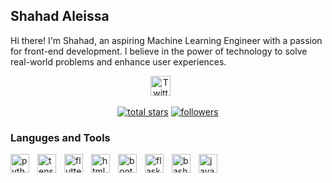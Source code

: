 ## Shahad Aleissa

Hi there! I'm Shahad, an aspiring Machine Learning Engineer with a passion for front-end development. I believe in the power of technology to solve real-world problems and enhance user experiences.

<!-- Social icons section -->
<p align="center">
  <a href="https://twitter.com/shaaleissa"><img width="32px" alt="Twitter" title="Twitter" src="https://i.imgur.com/OXZM1L6.png"/></a>
  &#8287;&#8287;&#8287;&#8287;&#8287;
</p>

<!-- Social badges section -->
<!-- Badges with custom icons - https://github.com/DenverCoder1/custom-icon-badges -->
<!-- View counter - https://github.com/DenverCoder1/Simple-View-Counter -->
<p align="center">
  <a href="https://github.com/shaaleissa?tab=repositories&sort=stargazers">
    <img alt="total stars" title="Total stars on GitHub" src="https://custom-icon-badges.demolab.com/github/stars/shaaleissa?color=55960c&style=for-the-badge&labelColor=488207&logo=star"/></a>
  <a href="https://github.com/shaaleissa?tab=followers">
    <img alt="followers" title="Follow me on Github" src="https://custom-icon-badges.demolab.com/github/followers/shaaleissa?color=236ad3&labelColor=1155ba&style=for-the-badge&logo=person-add&label=Follow&logoColor=white"/></a>
</p>

### Languges and Tools

<img align="left" alt="python" width="30px" style="padding-right:10px" src="https://cdn.jsdelivr.net/gh/devicons/devicon/icons/python/python-original.svg"/>
<i align="left" alt="python" font-size="30px" style="padding-right:10px" class="devicon-pandas-original"></i>
<img align="left" alt="tensorflow" width="30px" style="padding-right:10px" src="https://cdn.jsdelivr.net/gh/devicons/devicon/icons/tensorflow/tensorflow-original.svg"/>
<img align="left" alt="flutter" width="30px" style="padding-right:10px" src="https://cdn.jsdelivr.net/gh/devicons/devicon/icons/flutter/flutter-original.svg"/>
<img align="left" alt="html" width="30px" style="padding-right:10px" src="https://cdn.jsdelivr.net/gh/devicons/devicon/icons/html5/html5-original.svg"/>
<img align="left" alt="bootstrap" width="30px" style="padding-right:10px" src="https://cdn.jsdelivr.net/gh/devicons/devicon/icons/bootstrap/bootstrap-plain.svg"/>
<img align="left" alt="flask" width="30px" style="padding-right:10px; fill:'white';" src="https://cdn.jsdelivr.net/gh/devicons/devicon/icons/flask/flask-original.svg"/>
<img align="left" alt="bash" width="30px" style="padding-right:10px" src="https://cdn.jsdelivr.net/gh/devicons/devicon/icons/bash/bash-original.svg"/>
<img align="left" alt="java" width="30px" style="padding-right:10px" src="https://cdn.jsdelivr.net/gh/devicons/devicon/icons/java/java-original.svg"/>
          
          

